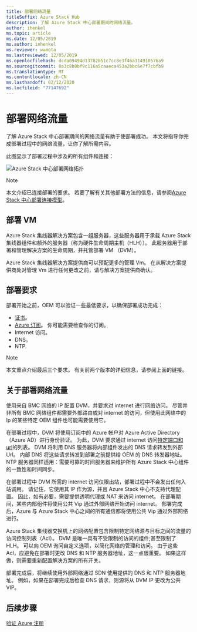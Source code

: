 ```yaml
---
title: 部署网络流量
titleSuffix: Azure Stack Hub
description: 了解 Azure Stack 中心部署期间的网络流量。
author: ihenkel
ms.topic: article
ms.date: 12/05/2019
ms.author: inhenkel
ms.reviewer: wamota
ms.lastreviewed: 12/05/2019
ms.openlocfilehash: dcda09494d13782b51c7cc8e3f46a314910576a9
ms.sourcegitcommit: 0a3c8b0bf9c116a5caaeca453a2bbc6e7f7cbfb9
ms.translationtype: MT
ms.contentlocale: zh-CN
ms.lasthandoff: 02/12/2020
ms.locfileid: "77147692"
---
```

# <a name="deployment-network-traffic"></a>部署网络流量

了解 Azure Stack 中心部署期间的网络流量有助于使部署成功。 本文将指导你完成部署过程中的网络流量，让你了解所需内容。

此图显示了部署过程中涉及的所有组件和连接：

![Azure Stack 中心部署网络拓扑](media/deployment-networking/figure1.png)

> [!NOTE]
> 本文介绍已连接部署的要求。 若要了解有关其他部署方法的信息，请参阅[Azure Stack 中心部署连接模型](azure-stack-connection-models.md)。

## <a name="the-deployment-vm"></a>部署 VM

Azure Stack 集线器解决方案包含一组服务器，这些服务器用于承载 Azure Stack 集线器组件和额外的服务器（称为硬件生命周期主机（HLH））。 此服务器用于部署和管理解决方案的生命周期，并托管部署 VM （DVM）。

Azure Stack 集线器解决方案提供商可以预配更多的管理 Vm。 在从解决方案提供商处对管理 Vm 进行任何更改之前，请与解决方案提供商确认。

## <a name="deployment-requirements"></a>部署要求

部署开始之前，OEM 可以验证一些最低要求，以确保部署成功完成：

- [证书](azure-stack-pki-certs.md)。
- [Azure 订阅](azure-stack-validate-registration.md)。 你可能需要检查你的订阅。
- Internet 访问。
- DNS。
- NTP.

> [!NOTE]
> 本文重点介绍最后三个要求。 有关前两个版本的详细信息，请参阅上面的链接。

## <a name="about-deployment-network-traffic"></a>关于部署网络流量

使用来自 BMC 网络的 IP 配置 DVM，并要求对 internet 进行网络访问。 尽管并非所有 BMC 网络组件都需要外部路由或对 internet 的访问，但使用此网络中的 Ip 的某些特定 OEM 组件也可能需要使用它。

在部署过程中，DVM 将使用订阅中的 Azure 帐户对 Azure Active Directory （Azure AD）进行身份验证。 为此，DVM 要求通过 internet 访问[特定端口和 url](azure-stack-integrate-endpoints.md)的列表。 DVM 将利用 DNS 服务器将内部组件发出的 DNS 请求转发到外部 Url。 内部 DNS 将这些请求转发到部署之前提供给 OEM 的 DNS 转发器地址。 NTP 服务器同样适用：需要可靠的时间服务器来维护所有 Azure Stack 中心组件的一致性和时间同步。

在部署过程中 DVM 所需的 internet 访问仅限出站，部署过程中不会发出任何入站调用。 请记住，它使用其 IP 作为源，并且 Azure Stack 中心不支持代理配置。 因此，如有必要，需要提供透明代理或 NAT 来访问 internet。 在部署期间，某些内部组件将使用公共 Vip 通过外部网络开始访问 internet。 部署完成后，Azure 与 Azure Stack 中心之间的所有通信都将使用公共 Vip 通过外部网络进行。

Azure Stack 集线器交换机上的网络配置包含限制特定网络源与目标之间的流量的访问控制列表（Acl）。 DVM 是唯一具有不受限制的访问的组件;甚至限制了 HLH。 可以向 OEM 询问自定义选项，以简化网络的管理和访问。 由于这些 Acl，应避免在部署时更改 DNS 和 NTP 服务器地址，这一点很重要。 如果这样做，则需要重新配置解决方案的所有开关。

部署完成后，将继续使用外部网络通过 SDN 使用提供的 DNS 和 NTP 服务器地址。 例如，如果在部署完成后检查 DNS 请求，则源将从 DVM IP 更改为公共 VIP。

## <a name="next-steps"></a>后续步骤

[验证 Azure 注册](azure-stack-validate-registration.md)
